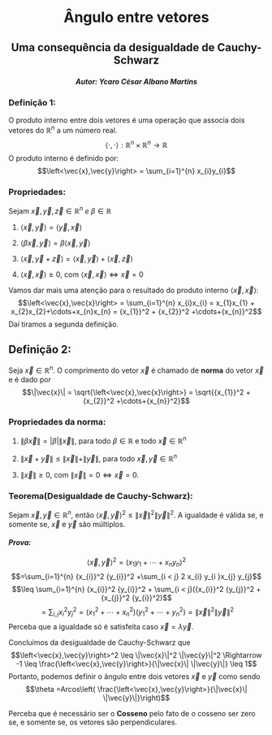 
# <p align="center">Ângulo entre vetores<p>
## <p align="center">Uma consequência da desigualdade de Cauchy-Schwarz<p>
##### <p align="center">Autor: Ycaro César Albano Martins<p>



### **Definição 1:** 
O produto interno entre dois vetores é uma operação que associa dois vetores do ${\mathbb{R}}^n$ a um número real.
$$\left<\cdot,\cdot\right>:{\mathbb{R}}^n \times {\mathbb{R}}^n \rightarrow {\mathbb{R}}$$
O produto interno é definido por:
$$\left<\vec{x},\vec{y}\right> = \sum_{i=1}^{n} x_{i}y_{i}$$


### **Propriedades:** 
Sejam $\vec{x},\vec{y},\vec{z} \in \mathbb{R}^n\ e\ \beta \in \mathbb{R}$

1.  $\left<\vec{x},\vec{y}\right> = \left<\vec{y},\vec{x}\right>$

2.  $\left<\beta \vec{x},\vec{y}\right> = \beta \left<\vec{x},\vec{y}\right>$

3.  $\left<\vec{x},\vec{y}+\vec{z}\right>=\left<\vec{x},\vec{y}\right>+\left<\vec{x},\vec{z}\right>$

4.  $\left<\vec{x},\vec{x}\right>\geq 0$, com
    $\left<\vec{x},\vec{x}\right> \Leftrightarrow \vec{x} =0$


Vamos dar mais uma atenção para o resultado do produto interno
$\left<\vec{x},\vec{x}\right>$:
$$\left<\vec{x},\vec{x}\right> = \sum_{i=1}^{n} x_{i}x_{i} = x_{1}x_{1} + x_{2}x_{2}+\cdots+x_{n}x_{n} = {x_{1}}^2 + {x_{2}}^2 +\cdots+{x_{n}}^2$$
Daí tiramos a segunda definição.
## **Definição 2:** 
Seja $\vec{x} \in {\mathbb{R}}^n$. 
O comprimento do vetor $\vec{x}$ é chamado de **norma** do vetor $\vec{x}$ e é dado por
$$\|\vec{x}\| = \sqrt{\left<\vec{x},\vec{x}\right>} = \sqrt{{x_{1}}^2 + {x_{2}}^2 +\cdots+{x_{n}}^2}$$


### **Propriedades da norma:**

1.  $\|\beta \vec{x}\|= |\beta|\|\vec{x}\|$, para todo
    $\beta \in \mathbb{R}$ e todo $\vec{x} \in {\mathbb{R}}^n$

2.  $\|\vec{x}+\vec{y}\| \leq \|\vec{x}\|+ \|\vec{y}\|$, para todo
    $\vec{x},\vec{y} \in {\mathbb{R}}^n$

3.  $\|\vec{x}\| \geq 0$, com $\|\vec{x}\|=0 \Leftrightarrow \vec{x}=0$.

### **Teorema(Desigualdade de Cauchy-Schwarz):** 
Sejam $\vec{x},\vec{y} \in {\mathbb{R}}^n$, então
$\left<\vec{x},\vec{y}\right>^2 \leq \|\vec{x}\|^2 \|\vec{y}\|^2$. A
igualdade é válida se, e somente se, $\vec{x}$ e $\vec{y}$ são
múltiplos.


#### *Prova:*
$$\left<\vec{x},\vec{y}\right>^2 = (x_{1}y_{1}+\cdots+x_{n}y_{n})^2$$ 
$$=\sum_{i=1}^{n} {x_{i}}^2 {y_{i}}^2 +\sum_{i < j} 2 x_{i} y_{i }x_{j} y_{j}$$
$$\leq \sum_{i=1}^{n} {x_{i}}^2 {y_{i}}^2 + \sum_{i < j}({x_{i}}^2 {y_{j}}^2 + {x_{j}}^2 {y_{i}}^2)$$
$$= \sum_{i , j} {x_{i}}^2 {y_{j}}^2 = ({x_{1}}^2 + \cdots +{x_{n}}^2) ({y_{1}}^2 + \cdots + {y_{n}}^2) = \|\vec{x}\|^2 \|\vec{y}\|^2$$
Perceba que a igualdade só é satisfeita caso
$\vec{x} = \lambda \vec{y}$.

Concluímos da desigualdade de Cauchy-Schwarz que
$$\left<\vec{x},\vec{y}\right>^2 \leq \|\vec{x}\|^2 \|\vec{y}\|^2 \Rightarrow -1 \leq \frac{\left<\vec{x},\vec{y}\right>}{\|\vec{x}\| \|\vec{y}\|} \leq 1$$
Portanto, podemos definir o ângulo entre dois vetores $\vec{x}$ e
$\vec{y}$ como sendo
$$\theta =Arcos\left( \frac{\left<\vec{x},\vec{y}\right>}{\|\vec{x}\| \|\vec{y}\|}\right)$$

Perceba que é necessário ser o **Cosseno** pelo fato de o cosseno ser zero se, e somente se, os vetores são perpendiculares.


